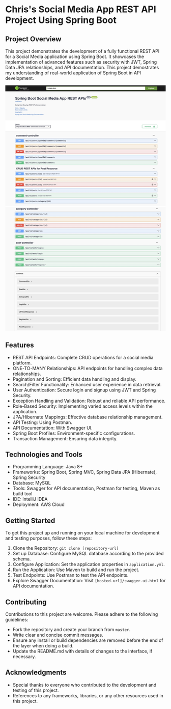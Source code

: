# Chris's Social Media App REST API Project Using Spring Boot

## Project Overview

This project demonstrates the development of a fully functional REST API for a Social Media application using Spring Boot. It showcases the implementation of advanced features such as security with JWT, Spring Data JPA relationships, and API documentation. This project demostrates my understanding of real-world application of Spring Boot in API development.

![Page1 of Swagger UI](./src/images/SpringAPI1.jpg)
![Page2 of Swagger UI](./src/images/SpringAPI2.jpg)

## Features

*   REST API Endpoints: Complete CRUD operations for a social media platform.
*   ONE-TO-MANY Relationships: API endpoints for handling complex data relationships.
*   Pagination and Sorting: Efficient data handling and display.
*   Search/Filter Functionality: Enhanced user experience in data retrieval.
*   User Authentication: Secure login and signup using JWT and Spring Security.
*   Exception Handling and Validation: Robust and reliable API performance.
*   Role-Based Security: Implementing varied access levels within the application.
*   JPA/Hibernate Mappings: Effective database relationship management.
*   API Testing: Using Postman.
*   API Documentation: With Swagger UI.
*   Spring Boot Profiles: Environment-specific configurations.
*   Transaction Management: Ensuring data integrity.

## Technologies and Tools

*   Programming Language: Java 8+
*   Frameworks: Spring Boot, Spring MVC, Spring Data JPA (Hibernate), Spring Security
*   Database: MySQL
*   Tools: Swagger for API documentation, Postman for testing, Maven as build tool
*   IDE: IntelliJ IDEA
*   Deployment: AWS Cloud

## Getting Started

To get this project up and running on your local machine for development and testing purposes, follow these steps:

1.  Clone the Repository: `git clone [repository-url]`
2.  Set up Database: Configure MySQL database according to the provided schema.
3.  Configure Application: Set the application properties in `application.yml`.
4.  Run the Application: Use Maven to build and run the project.
5.  Test Endpoints: Use Postman to test the API endpoints.
6.  Explore Swagger Documentation: Visit `[hosted-url]/swagger-ui.html` for API documentation.

## Contributing

Contributions to this project are welcome. Please adhere to the following guidelines:

*   Fork the repository and create your branch from `master`.
*   Write clear and concise commit messages.
*   Ensure any install or build dependencies are removed before the end of the layer when doing a build.
*   Update the README.md with details of changes to the interface, if necessary.


## Acknowledgments

*   Special thanks to everyone who contributed to the development and testing of this project.
*   References to any frameworks, libraries, or any other resources used in this project.

